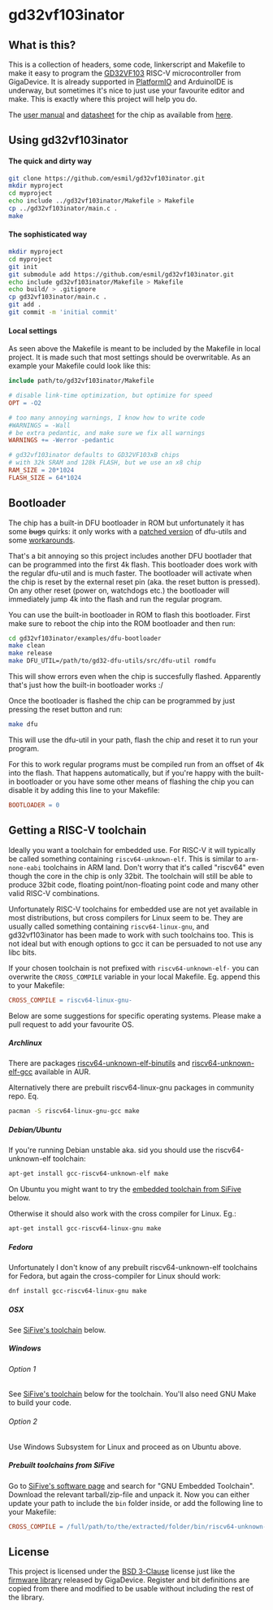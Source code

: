 # gd32vf103inator

## What is this?

This is a collection of headers, some code, linkerscript and Makefile to make it
easy to program the [GD32VF103][gigadevice] RISC-V microcontroller from GigaDevice.
It is already supported in [PlatformIO][platformio] and ArduinoIDE is underway,
but sometimes it's nice to just use your favourite editor and make.
This is exactly where this project will help you do.

The [user manual][usermanual] and [datasheet][datasheet] for the chip as available
from [here][datasheets].

[gigadevice]: https://www.gigadevice.com/products/microcontrollers/gd32/risc-v/
[platformio]: https://github.com/sipeed/platform-gd32v/
[usermanual]: https://github.com/riscv-mcu/GD32VF103_DataSheets/raw/master/GD32VF103_User_Manual_EN_V1.0.pdf
[datasheet]: https://github.com/riscv-mcu/GD32VF103_DataSheets/raw/master/GD32VF103_Datasheet_Rev_1.0.pdf
[datasheets]: https://github.com/riscv-mcu/GD32VF103_DataSheets


## Using gd32vf103inator

#### The quick and dirty way

```sh
git clone https://github.com/esmil/gd32vf103inator.git
mkdir myproject
cd myproject
echo include ../gd32vf103inator/Makefile > Makefile
cp ../gd32vf103inator/main.c .
make
```

#### The sophisticated way
```sh
mkdir myproject
cd myproject
git init
git submodule add https://github.com/esmil/gd32vf103inator.git
echo include gd32vf103inator/Makefile > Makefile
echo build/ > .gitignore
cp gd32vf103inator/main.c .
git add .
git commit -m 'initial commit'
```


#### Local settings

As seen above the Makefile is meant to be included by the Makefile in
local project. It is made such that most settings should be overwritable.
As an example your Makefile could look like this:
```makefile
include path/to/gd32vf103inator/Makefile

# disable link-time optimization, but optimize for speed
OPT = -O2

# too many annoying warnings, I know how to write code
#WARNINGS = -Wall
# be extra pedantic, and make sure we fix all warnings
WARNINGS += -Werror -pedantic

# gd32vf103inator defaults to GD32VF103xB chips
# with 32k SRAM and 128k FLASH, but we use an x8 chip
RAM_SIZE = 20*1024
FLASH_SIZE = 64*1024
```


## Bootloader

The chip has a built-in DFU bootloader in ROM but unfortunately it has some
~~bugs~~ quirks: it only works with a [patched version][gd32-dfu-utils]
of dfu-utils and some [workarounds][bootloader-workaround].

That's a bit annoying so this project includes another DFU bootlader
that can be programmed into the first 4k flash. This bootloader does work with
the regular dfu-util and is much faster. The bootloader will activate when
the chip is reset by the external reset pin (aka. the reset button is pressed).
On any other reset (power on, watchdogs etc.) the bootloader will immediately
jump 4k into the flash and run the regular program.

You can use the built-in bootloader in ROM to flash this bootloader. First
make sure to reboot the chip into the ROM bootloader and then run:
```sh
cd gd32vf103inator/examples/dfu-bootloader
make clean
make release
make DFU_UTIL=/path/to/gd32-dfu-utils/src/dfu-util romdfu
```
This will show errors even when the chip is succesfully flashed.
Apparently that's just how the built-in bootloader works :/

Once the bootloader is flashed the chip can be programmed by just
pressing the reset button and run:
```sh
make dfu
```
This will use the dfu-util in your path, flash the chip and reset it to run
your program.

For this to work regular programs must be compiled run from an offset
of 4k into the flash. That happens automatically, but if you're happy with
the built-in bootloader or you have some other means of flashing the chip
you can disable it by adding this line to your Makefile:
```makefile
BOOTLOADER = 0
```

[gd32-dfu-utils]: https://github.com/riscv-mcu/gd32-dfu-utils
[bootloader-workaround]: https://github.com/esmil/gd32vf103inator/blob/master/start.S#L245


## Getting a RISC-V toolchain

Ideally you want a toolchain for embedded use. For RISC-V it will typically be called
something containing `riscv64-unknown-elf`.
This is similar to `arm-none-eabi` toolchains in ARM land.
Don't worry that it's called "riscv64" even though the core in the chip is only 32bit.
The toolchain will still be able to produce 32bit code, floating point/non-floating point
code and many other valid RISC-V combinations.

Unfortunately RISC-V toolchains for embedded use are not yet available in most distributions,
but cross compilers for Linux seem to be. They are usually called something containing
`riscv64-linux-gnu`, and gd32vf103inator has been made to work with such toolchains too.
This is not ideal but with enough options to gcc it can be persuaded to not use any libc bits.

If your chosen toolchain is not prefixed with `riscv64-unknown-elf-` you can overwrite the
`CROSS_COMPILE` variable in your local Makefile. Eg. append this to your Makefile:
```makefile
CROSS_COMPILE = riscv64-linux-gnu-
```

Below are some suggestions for specific operating systems. Please make a pull request
to add your favourite OS.


##### Archlinux

There are packages [riscv64-unknown-elf-binutils][aur-binutils] and
[riscv64-unknown-elf-gcc][aur-gcc] available in AUR.

Alternatively there are prebuilt riscv64-linux-gnu packages in community repo. Eq.
```sh
pacman -S riscv64-linux-gnu-gcc make
```

[aur-binutils]: https://aur.archlinux.org/packages/riscv64-unknown-elf-binutils/
[aur-gcc]: https://aur.archlinux.org/packages/riscv64-unknown-elf-gcc/


##### Debian/Ubuntu

If you're running Debian unstable aka. sid you should use the riscv64-unknown-elf toolchain:

```sh
apt-get install gcc-riscv64-unknown-elf make
```

On Ubuntu you might want to try the
[embedded toolchain from SiFive](#prebuilt-toolchains-from-sifive) below.

Otherwise it should also work with the cross compiler for Linux. Eg.:

```sh
apt-get install gcc-riscv64-linux-gnu make
```


##### Fedora

Unfortunately I don't know of any prebuilt riscv64-unknown-elf toolchains for
Fedora, but again the cross-compiler for Linux should work:

```sh
dnf install gcc-riscv64-linux-gnu make
```


##### OSX

See [SiFive's toolchain](#prebuilt-toolchains-from-sifive) below.


##### Windows
###### Option 1

See [SiFive's toolchain](#prebuilt-toolchains-from-sifive) below for the toolchain.
You'll also need GNU Make to build your code.

###### Option 2

Use Windows Subsystem for Linux and proceed as on Ubuntu above.


##### Prebuilt toolchains from SiFive

Go to [SiFive's software page][sifive-boards] and search for "GNU Embedded Toolchain".
Download the relevant tarball/zip-file and unpack it. Now you can either update your path
to include the `bin` folder inside, or add the following line to your Makefile:
```makefile
CROSS_COMPILE = /full/path/to/the/extracted/folder/bin/riscv64-unknown-elf-
```

[sifive-boards]: https://www.sifive.com/boards


## License

This project is licensed under the [BSD 3-Clause][bsd-3] license just like
the [firmware library][firmware] released by GigaDevice.
Register and bit definitions are copied from there and modified to be usable
without including the rest of the library.

[bsd-3]: https://opensource.org/licenses/BSD-3-Clause
[firmware]: https://github.com/riscv-mcu/GD32VF103_Firmware_Library/
